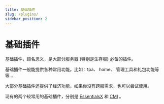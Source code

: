 ```yaml
---
title: 基础插件
slug: /plugins/
sidebar_position: 2
---
```


# 基础插件

基础插件，顾名思义，是大部分服务器 (特别是生存服) 必备的插件。

基础插件一般能提供各种常用功能，比如：tpa、 home、 管理工具和礼包功能等等...

大部分基础插件还提供了经济功能，如果你没有跨服需求，也可以尝试使用。

<!--markdownlint-disable line-length-->

现有的两个较常用的基础插件，分别是 [EssentialsX](https://essentialsx.net/downloads.html) 和
[CMI](https://www.spigotmc.org/resources/cmi-298-commands-insane-kits-portals-essentials-economy-mysql-sqlite-much-more.3742/) 。

<!--markdownlint-enable line-length-->
